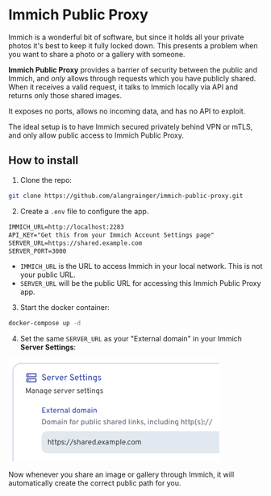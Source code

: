 # Immich Public Proxy

Immich is a wonderful bit of software, but since it holds all your private photos it's best to keep it fully locked down.
This presents a problem when you want to share a photo or a gallery with someone.

**Immich Public Proxy** provides a barrier of security between the public and Immich, and _only_ allows through requests 
which you have publicly shared. When it receives a valid request, it talks to Immich locally via API and returns only
those shared images.

It exposes no ports, allows no incoming data, and has no API to exploit.

The ideal setup is to have Immich secured privately behind VPN or mTLS, and only allow public access to Immich Public Proxy.

## How to install

1. Clone the repo:

```bash
git clone https://github.com/alangrainger/immich-public-proxy.git
```

2. Create a `.env` file to configure the app.

```
IMMICH_URL=http://localhost:2283
API_KEY="Get this from your Immich Account Settings page"
SERVER_URL=https://shared.example.com
SERVER_PORT=3000
```

- `IMMICH_URL` is the URL to access Immich in your local network. This is not your public URL.
- `SERVER_URL` will be the public URL for accessing this Immich Public Proxy app.

3. Start the docker container:

```bash
docker-compose up -d
```

4. Set the same `SERVER_URL` as your "External domain" in your Immich **Server Settings**:

<img src="public/images/server-settings.png" width="418" height="205">

Now whenever you share an image or gallery through Immich, it will automatically create the 
correct public path for you.
